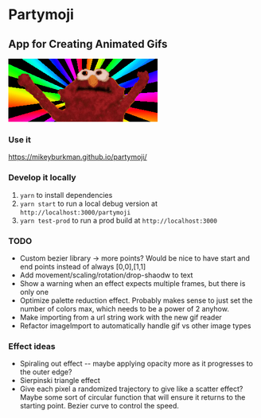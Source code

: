 # Partymoji

## App for Creating Animated Gifs

![Hello-Rainbox](./hellmo-rainbow.gif 'Hellmo Rainbow')

### Use it

https://mikeyburkman.github.io/partymoji/

### Develop it locally

1. `yarn` to install dependencies
2. `yarn start` to run a local debug version at `http://localhost:3000/partymoji`
3. `yarn test-prod` to run a prod build at `http://localhost:3000`

### TODO

- Custom bezier library -> more points? Would be nice to have start and end points instead of always [0,0],[1,1]
- Add movement/scaling/rotation/drop-shaodw to text
- Show a warning when an effect expects multiple frames, but there is only one
- Optimize palette reduction effect. Probably makes sense to just set the number of colors max, which needs to be a power of 2 anyhow.
- Make importing from a url string work with the new gif reader
- Refactor imageImport to automatically handle gif vs other image types

### Effect ideas

- Spiraling out effect -- maybe applying opacity more as it progresses to the outer edge?
- Sierpinski triangle effect
- Give each pixel a randomized trajectory to give like a scatter effect? Maybe some sort of circular function that will ensure it returns to the starting point. Bezier curve to control the speed.
